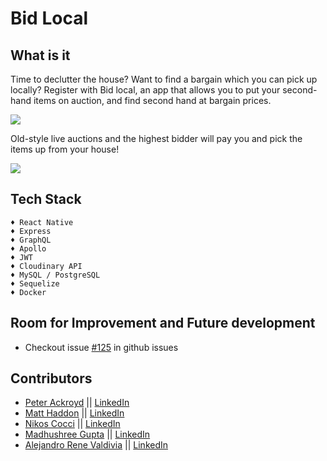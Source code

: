 # Bid Local

## What is it

Time to declutter the house? Want to find a bargain which you can pick up locally? Register with Bid local, an app that allows you to put your second-hand items on auction, and find second hand at bargain prices.

<img src="https://github.com/Snugles/bid-local/blob/development/readme%20assets/screens.jpg"></img>

 Old-style live auctions and the highest bidder will pay you and pick the items up from your house!

<img src="https://github.com/Snugles/bid-local/blob/development/readme%20assets/screen6.jpg"></img>


## Tech Stack

```
♦ React Native
♦ Express
♦ GraphQL
♦ Apollo
♦ JWT
♦ Cloudinary API
♦ MySQL / PostgreSQL
♦ Sequelize
♦ Docker
```
## Room for Improvement and Future development
- Checkout issue [#125](https://github.com/Snugles/bid-local/issues/125) in github issues

## Contributors
- [Peter Ackroyd](https://github.com/Snugles)  ||  [LinkedIn](https://www.linkedin.com/in/peter-ackroyd/)
- [Matt Haddon](https://github.com/matt-haddon)  ||  [LinkedIn](https://www.linkedin.com/in/matthaddon/)
- [Nikos Cocci](https://github.com/Nik439)  ||  [LinkedIn](https://www.linkedin.com/in/nikos-cocci/)
- [Madhushree Gupta](https://github.com/madhushree007)  ||  [LinkedIn](https://www.linkedin.com/in/madhushree-gupta/)
- [Alejandro Rene Valdivia](https://github.com/serendatapy)  ||  [LinkedIn](https://www.linkedin.com/in/alejandro-rene-valdivia/)

